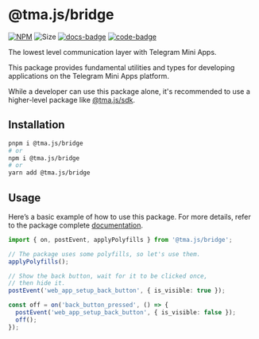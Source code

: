 # @tma.js/bridge

[code-badge]: https://img.shields.io/badge/source-black?logo=github

[docs-badge]: https://img.shields.io/badge/documentation-blue?logo=gitbook&logoColor=white

[link]: https://github.com/Telegram-Mini-Apps/tma.js/tree/master/packages/bridge

[docs-link]: https://docs.telegram-mini-apps.com/packages/tma-js-bridge/2-x

[npm-link]: https://npmjs.com/package/@tma.js/bridge

[npm-badge]: https://img.shields.io/npm/v/@tma.js/bridge?logo=npm

[size-badge]: https://img.shields.io/bundlephobia/minzip/@tma.js/bridge

[![NPM][npm-badge]][npm-link]
![Size][size-badge]
[![docs-badge]][docs-link]
[![code-badge]][link]

The lowest level communication layer with Telegram Mini Apps.

This package provides fundamental utilities and types for developing applications on the Telegram
Mini Apps platform.

While a developer can use this package alone, it's recommended to use a higher-level package
like [@tma.js/sdk](https://docs.telegram-mini-apps.com/packages/tma-js-sdk/3-x).

## Installation

```bash
pnpm i @tma.js/bridge
# or
npm i @tma.js/bridge
# or
yarn add @tma.js/bridge
```

## Usage

Here’s a basic example of how to use this package. For more details, refer to the package complete
[documentation](https://docs.telegram-mini-apps.com/packages/tma-js-bridge/2-x).

```ts
import { on, postEvent, applyPolyfills } from '@tma.js/bridge';

// The package uses some polyfills, so let's use them.
applyPolyfills();

// Show the back button, wait for it to be clicked once,
// then hide it.
postEvent('web_app_setup_back_button', { is_visible: true });

const off = on('back_button_pressed', () => {
  postEvent('web_app_setup_back_button', { is_visible: false });
  off();
});
```
